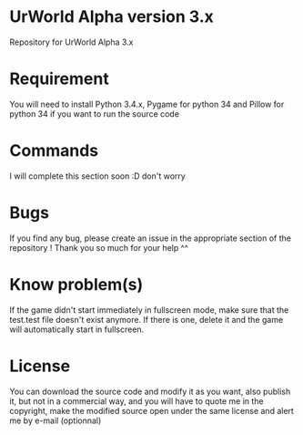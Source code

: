 # UrWorld Alpha version 3.x
Repository for UrWorld Alpha 3.x

# Requirement
You will need to install Python 3.4.x, Pygame for python 34 and Pillow for python 34 if you want to run the source code

# Commands
I will complete this section soon :D don't worry

# Bugs
If you find any bug, please create an issue in the appropriate section of the repository ! Thank you so much for your help ^^

# Know problem(s)
If the game didn't start immediately in fullscreen mode, make sure that the test.test file doesn't exist anymore. If there is one, delete it and the game will automatically start in fullscreen.

# License
You can download the source code and modify it as you want, also publish it, but not in a commercial way, and you will have to quote me in the copyright, make the modified source open under the same license and alert me by e-mail (optionnal)
